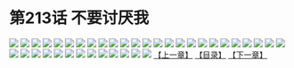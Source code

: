 # 第213话 不要讨厌我
![](https://s1.baozimh.com/scomic/sanyanxiaotianlu-samanhua/0/212-lchz/1.jpg)
![](https://s1.baozimh.com/scomic/sanyanxiaotianlu-samanhua/0/212-lchz/2.jpg)
![](https://s1.baozimh.com/scomic/sanyanxiaotianlu-samanhua/0/212-lchz/3.jpg)
![](https://s1.baozimh.com/scomic/sanyanxiaotianlu-samanhua/0/212-lchz/4.jpg)
![](https://s1.baozimh.com/scomic/sanyanxiaotianlu-samanhua/0/212-lchz/5.jpg)
![](https://s1.baozimh.com/scomic/sanyanxiaotianlu-samanhua/0/212-lchz/6.jpg)
![](https://s1.baozimh.com/scomic/sanyanxiaotianlu-samanhua/0/212-lchz/7.jpg)
![](https://s1.baozimh.com/scomic/sanyanxiaotianlu-samanhua/0/212-lchz/8.jpg)
![](https://s1.baozimh.com/scomic/sanyanxiaotianlu-samanhua/0/212-lchz/9.jpg)
![](https://s1.baozimh.com/scomic/sanyanxiaotianlu-samanhua/0/212-lchz/10.jpg)
![](https://s1.baozimh.com/scomic/sanyanxiaotianlu-samanhua/0/212-lchz/11.jpg)
![](https://s1.baozimh.com/scomic/sanyanxiaotianlu-samanhua/0/212-lchz/12.jpg)
![](https://s1.baozimh.com/scomic/sanyanxiaotianlu-samanhua/0/212-lchz/13.jpg)
![](https://s1.baozimh.com/scomic/sanyanxiaotianlu-samanhua/0/212-lchz/14.jpg)
![](https://s1.baozimh.com/scomic/sanyanxiaotianlu-samanhua/0/212-lchz/15.jpg)
![](https://s1.baozimh.com/scomic/sanyanxiaotianlu-samanhua/0/212-lchz/16.jpg)
![](https://s1.baozimh.com/scomic/sanyanxiaotianlu-samanhua/0/212-lchz/17.jpg)
![](https://s1.baozimh.com/scomic/sanyanxiaotianlu-samanhua/0/212-lchz/18.jpg)
![](https://s1.baozimh.com/scomic/sanyanxiaotianlu-samanhua/0/212-lchz/19.jpg)
![](https://s1.baozimh.com/scomic/sanyanxiaotianlu-samanhua/0/212-lchz/20.jpg)
![](https://s1.baozimh.com/scomic/sanyanxiaotianlu-samanhua/0/212-lchz/21.jpg)
![](https://s1.baozimh.com/scomic/sanyanxiaotianlu-samanhua/0/212-lchz/22.jpg)
![](https://s1.baozimh.com/scomic/sanyanxiaotianlu-samanhua/0/212-lchz/23.jpg)
![](https://s1.baozimh.com/scomic/sanyanxiaotianlu-samanhua/0/212-lchz/24.jpg)
![](https://s1.baozimh.com/scomic/sanyanxiaotianlu-samanhua/0/212-lchz/25.jpg)
![](https://s1.baozimh.com/scomic/sanyanxiaotianlu-samanhua/0/212-lchz/26.jpg)
![](https://s1.baozimh.com/scomic/sanyanxiaotianlu-samanhua/0/212-lchz/27.jpg)
![](https://s1.baozimh.com/scomic/sanyanxiaotianlu-samanhua/0/212-lchz/28.jpg)
![](https://s1.baozimh.com/scomic/sanyanxiaotianlu-samanhua/0/212-lchz/29.jpg)
![](https://s1.baozimh.com/scomic/sanyanxiaotianlu-samanhua/0/212-lchz/30.jpg)
![](https://s1.baozimh.com/scomic/sanyanxiaotianlu-samanhua/0/212-lchz/31.jpg)
![](https://s1.baozimh.com/scomic/sanyanxiaotianlu-samanhua/0/212-lchz/32.jpg)
![](https://s1.baozimh.com/scomic/sanyanxiaotianlu-samanhua/0/212-lchz/33.jpg)
![](https://s1.baozimh.com/scomic/sanyanxiaotianlu-samanhua/0/212-lchz/34.jpg)
![](https://s1.baozimh.com/scomic/sanyanxiaotianlu-samanhua/0/212-lchz/35.jpg)
![](https://s1.baozimh.com/scomic/sanyanxiaotianlu-samanhua/0/212-lchz/36.jpg)
![](https://s1.baozimh.com/scomic/sanyanxiaotianlu-samanhua/0/212-lchz/37.jpg)
![](https://s1.baozimh.com/scomic/sanyanxiaotianlu-samanhua/0/212-lchz/38.jpg)
[【上一章】](./212.md)
[【目录】](./README.md)
[【下一章】](./214.md)
